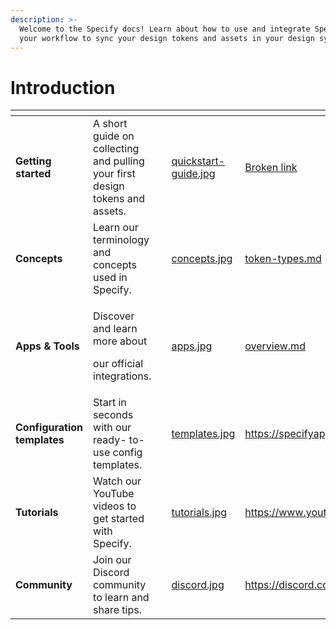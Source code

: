 ```yaml
---
description: >-
  Welcome to the Specify docs! Learn about how to use and integrate Specify in
  your workflow to sync your design tokens and assets in your design system.
---
```


# Introduction

<table data-view="cards"><thead><tr><th></th><th></th><th data-hidden></th><th data-hidden data-card-cover data-type="files"></th><th data-hidden data-card-target data-type="content-ref"></th></tr></thead><tbody><tr><td><strong>Getting started</strong></td><td>A short guide on collecting and pulling your first design tokens and assets.</td><td></td><td><a href="front/documentation/.gitbook/assets/quickstart-guide.jpg">quickstart-guide.jpg</a></td><td><a href="broken-reference">Broken link</a></td></tr><tr><td><strong>Concepts</strong></td><td>Learn our terminology and concepts used in Specify.</td><td></td><td><a href="front/documentation/.gitbook/assets/concepts.jpg">concepts.jpg</a></td><td><a href="concepts/token-types.md">token-types.md</a></td></tr><tr><td><strong>Apps &#x26; Tools</strong></td><td><p>Discover and learn more about</p><p>our official integrations.</p></td><td></td><td><a href="front/documentation/.gitbook/assets/apps.jpg">apps.jpg</a></td><td><a href="apps-and-tools/overview.md">overview.md</a></td></tr><tr><td><strong>Configuration templates</strong></td><td>Start in seconds with our ready- to-use config templates.</td><td></td><td><a href="front/documentation/.gitbook/assets/templates.jpg">templates.jpg</a></td><td><a href="https://specifyapp.com/templates">https://specifyapp.com/templates</a></td></tr><tr><td><strong>Tutorials</strong></td><td>Watch our YouTube videos to get started with Specify.</td><td></td><td><a href="front/documentation/.gitbook/assets/tutorials.jpg">tutorials.jpg</a></td><td><a href="https://www.youtube.com/@specify7350">https://www.youtube.com/@specify7350</a></td></tr><tr><td><strong>Community</strong></td><td>Join our Discord community to learn and share tips.</td><td></td><td><a href="front/documentation/.gitbook/assets/discord.jpg">discord.jpg</a></td><td><a href="https://discord.com/invite/vMkDk4CbG4">https://discord.com/invite/vMkDk4CbG4</a></td></tr></tbody></table>
